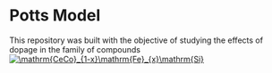# Potts Model
This repository was built with the objective of studying the effects of dopage in the family of compounds <a href="https://www.codecogs.com/eqnedit.php?latex=\dpi{120}&space;\mathrm{CeCo}_{1-x}\mathrm{Fe}_{x}\mathrm{Si}" target="_blank"><img src="https://latex.codecogs.com/gif.latex?\dpi{120}&space;\mathrm{CeCo}_{1-x}\mathrm{Fe}_{x}\mathrm{Si}" title="\mathrm{CeCo}_{1-x}\mathrm{Fe}_{x}\mathrm{Si}" /></a>
